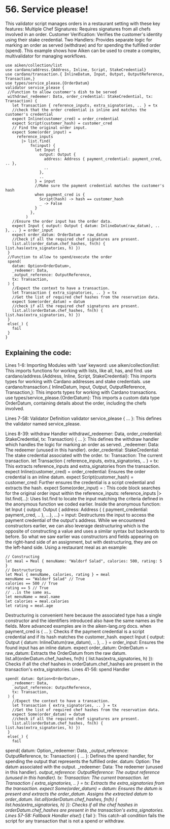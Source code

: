 # 56. Service please!

This validator script manages orders in a restaurant setting with these key features:
Multiple Chef Signatures: Requires signatures from all chefs involved in an order.
Customer Verification: Verifies the customer's identity using their stake credential.
Two Handlers: Provides separate logic for marking an order as served (withdraw) and for spending the fulfilled order (spend).
This example shows how Aiken can be used to create a complex, multivalidator for managing workflows.

```aiken
use aiken/collection/list
use cardano/address.{Address, Inline, Script, StakeCredential}
use cardano/transaction.{ InlineDatum, Input, Output, OutputReference, Transaction,}
use types/service_please.{OrderDatum}
validator service_please {
 //Function to allow customer's dish to be served
 withdraw(_redeemer: Data, order_credential: StakeCredential, tx: Transaction) {
   let Transaction { reference_inputs, extra_signatories, .. } = tx
   //check that the order credential is inline and matches the customer's credential
   expect Inline(customer_cred) = order_credential
   expect Script(customer_hash) = customer_cred
   // Find the original order input.
   expect Some(order_input) =
     reference_inputs
       |> list.find(
           fn(input) {
             let Input {
               output: Output {
                 address: Address { payment_credential: payment_cred, .. },
                 ..
               },
               ..
             } = input
             //Make sure the payment credential matches the customer's hash
             when payment_cred is {
               Script(hash) -> hash == customer_hash
               _ -> False
             }
           },
         )
   //Ensure the order input has the order data.
   expect Input { output: Output { datum: InlineDatum(raw_datum), .. }, .. } = order_input
   expect order_datum: OrderDatum = raw_datum
   //Check if all the required chef signatures are present.
   list.all(order_datum.chef_hashes, fn(h) { list.has(extra_signatories, h) })
 }
 //Function to allow to spend/execute the order
 spend(
   datum: Option<OrderDatum>,
   _redeemer: Data,
   _output_reference: OutputReference,
   tx: Transaction,
 ) {
   //Expect the context to have a transaction.
   let Transaction { extra_signatories, .. } = tx
   //Get the list of required chef hashes from the reservation data.
   expect Some(order_datum) = datum
   //check if all the required chef signatures are present.
   list.all(orderDatum.chef_hashes, fn(h) { list.has(extra_signatories, h) })
 }
 else(_) {
   fail
 }
}
```

## Explaining the code:

Lines 1-6: Importing Modules with ‘use’ keyword:
use aiken/collection/list: This imports functions for working with lists, like all, has, and find.
use cardano/address.{Address, Inline, Script, StakeCredential}: This imports types for working with Cardano addresses and stake credentials.
use cardano/transaction.{ InlineDatum, Input, Output, OutputReference, Transaction,}: This imports types for working with Cardano transactions.
use types/service_please.{OrderDatum}: This imports a custom data type OrderDatum, containing details about the order, including the chefs involved.

Lines 7-58: Validator Definition
validator service_please { ... }: This defines the validator named service_please.

Lines 8-39: withdraw Handler
withdraw(_redeemer: Data, order_credential: StakeCredential, tx: Transaction) { ... }: This defines the withdraw handler which handles the logic for marking an order as served.
_redeemer: Data: The redeemer (unused in this handler).
order_credential: StakeCredential: The stake credential associated with the order.
tx: Transaction: The current transaction.
let Transaction { reference_inputs, extra_signatories, .. } = tx: This extracts reference_inputs and extra_signatories from the transaction.
expect Inline(customer_cred) = order_credential: Ensures the order credential is an inline datum.
expect Script(customer_hash) = customer_cred: Further ensures the credential is a script credential and extracts the hash.
expect Some(order_input) = : This code block searches for the original order input within the reference_inputs:
reference_inputs |> list.find(...): Uses list.find to locate the input matching the criteria defined in the anonymous function we coded earlier.
Inside the anonymous function:
let Input { output: Output { address: Address {
 { payment_credential: payment_cred, .. }, …}, …} = input: Destructures the input to access the payment credential of the output's address. 
While we encountered constructors earlier, we can also leverage destructuring which is the opposite of constructing a value and uses a similar syntax but backwards to before. So what we saw earlier was constructors and fields appearing on the right-hand side of an assignment, but with destructuring, they are on the left-hand side. Using a restaurant meal as an example:

```aiken
// Constructing
let meal = Meal { menuName: "Waldorf Salad", calories: 500, rating: 5 }
// Destructuring
let Meal { menuName, calories, rating } = meal
menuName == "Waldorf Salad" // True
calories == 500 // True
rating == 5 // True
// ..is the same as…
let menuName = meal.name
let calories = meal.calories
let rating = meal.age
```

Destructuring is convenient here because the associated type has a single constructor and the identifiers introduced also have the same names as the fields. More advanced examples are in the aiken-lang.org docs.
when payment_cred is { … }: Checks if the payment credential is a script credential and if its hash matches the customer_hash.
 expect Input { output: Output { datum: InlineDatum(raw_datum), .. }, .. } =
order_input: Ensures the found input has an inline datum.
expect order_datum: OrderDatum = raw_datum: Extracts the OrderDatum from the raw datum.
list.all(orderDatum.chef_hashes, fn(h) { list.has(extra_signatories, h) }): Checks if all the chef hashes in orderDatum.chef_hashes are present in the transaction's extra_signatories.
Lines 41-56: spend Handler

```aiken
spend( datum: Option<OrderDatum>,
   _redeemer: Data,
   _output_reference: OutputReference,
   tx: Transaction,
 ) {
   //Expect the context to have a transaction.
   let Transaction { extra_signatories, .. } = tx
   //Get the list of required chef hashes from the reservation data.
   expect Some(order_datum) = datum
   //check if all the required chef signatures are present.
   list.all(orderDatum.chef_hashes, fn(h) { list.has(extra_signatories, h) })
 }
 else(_) {
   fail
```

spend( datum: Option<OrderDatum>,_redeemer: Data, _output_reference: OutputReference, tx: Transaction) { ... }: Defines the spend handler,  for spending the output that represents the fulfilled order.
datum: Option<OrderDatum>: The datum associated with the output.
_redeemer: Data: The redeemer (unused in this handler).
_output_reference: OutputReference: The output reference (unused in this handler).
tx: Transaction: The current transaction.
let Transaction { extra_signatories, .. } = tx: Extracts the extra_signatories from the transaction.
expect Some(order_datum) = datum: Ensures the datum is present and extracts the order_datum. Assigns the extracted datum to order_datum.
list.all(orderDatum.chef_hashes, fn(h) { list.has(extra_signatories, h) }): Checks if all the chef hashes in orderDatum.chef_hashes are present in the transaction's extra_signatories.
Lines 57-58: Fallback Handler
else(_) { fail }: This catch-all condition fails the script for any transaction that is not a spend or withdraw.
